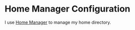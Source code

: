 # Home Manager Configuration

I use [Home Manager](https://github.com/nix-community/home-manager) to manage my
home directory.
